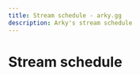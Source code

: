 ```yaml
---
title: Stream schedule - arky.gg
description: Arky's stream schedule
---
```


# Stream schedule

<TwitchSchedule :number-of-days="10" :stream="true" />

